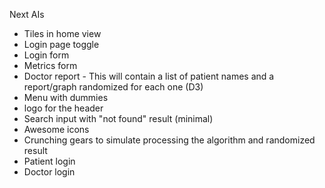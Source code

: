 Next AIs
* Tiles in home view
* Login page toggle
* Login form
* Metrics form
* Doctor report - This will contain a list of patient names and a report/graph randomized for each one (D3)
* Menu with dummies
* logo for the header
* Search input with "not found" result (minimal)
* Awesome icons
* Crunching gears to simulate processing the algorithm and randomized result
* Patient login
* Doctor login
